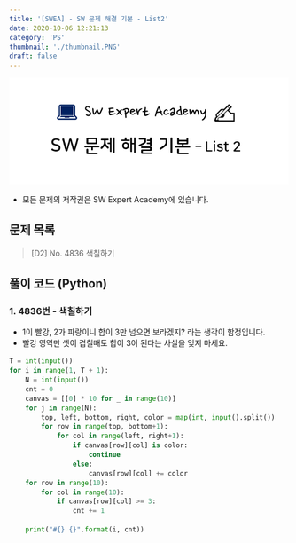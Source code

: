 ```yaml
---
title: '[SWEA] - SW 문제 해결 기본 - List2'
date: 2020-10-06 12:21:13
category: 'PS'
thumbnail: './thumbnail.PNG'
draft: false
---
```


![thumbnail](./thumbnail.PNG)

- 모든 문제의 저작권은 SW Expert Academy에 있습니다.

## 문제 목록

> [D2] No. 4836 색칠하기

## 풀이 코드 (Python)

### 1. 4836번 - 색칠하기

- 1이 빨강, 2가 파랑이니 합이 3만 넘으면 보라겠지? 라는 생각이 함정입니다.
- 빨강 영역만 셋이 겹칠때도 합이 3이 된다는 사실을 잊지 마세요.

```python
T = int(input())
for i in range(1, T + 1):
    N = int(input())
    cnt = 0
    canvas = [[0] * 10 for _ in range(10)]
    for j in range(N):
        top, left, bottom, right, color = map(int, input().split())
        for row in range(top, bottom+1):
            for col in range(left, right+1):
                if canvas[row][col] is color:
                    continue
                else:
                    canvas[row][col] += color
    for row in range(10):
        for col in range(10):
            if canvas[row][col] >= 3:
                cnt += 1

    print("#{} {}".format(i, cnt))
```
